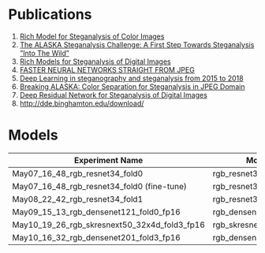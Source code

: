 # Publications

1. [Rich Model for Steganalysis of Color Images](http://www.ws.binghamton.edu/fridrich/Research/color-04.pdf)
2. [The ALASKA Steganalysis Challenge: A First Step Towards Steganalysis ”Into The Wild”](https://hal.archives-ouvertes.fr/hal-02147763/document)
3. [Rich Models for Steganalysis of Digital Images](http://citeseerx.ist.psu.edu/viewdoc/download?doi=10.1.1.441.6997&rep=rep1&type=pdf)
4. [FASTER NEURAL NETWORKS STRAIGHT FROM JPEG](https://openreview.net/pdf?id=S1ry6Y1vG)
5. [Deep Learning in steganography and steganalysis from 2015 to 2018](https://arxiv.org/pdf/1904.01444.pdf)
6. [Breaking ALASKA: Color Separation for Steganalysis in JPEG Domain](http://www.ws.binghamton.edu/fridrich/Research/ALASKA-preprint1.pdf)
7. [Deep Residual Network for Steganalysis of Digital Images](http://www.ws.binghamton.edu/fridrich/Research/SRNet.pdf)
8. http://dde.binghamton.edu/download/

# Models

|Experiment Name                               | Model                  | Fold | bAUC | cAUC | Acc01 |
|----------------------------------------------|------------------------|------|------|------|-------|
| May07_16_48_rgb_resnet34_fold0               | rgb_resnet34           | 0    | 8449 |      | 56.97 |
| May07_16_48_rgb_resnet34_fold0 (fine-tune)   | rgb_resnet34           | 0    | 8451 |      | 56.90 |
| May08_22_42_rgb_resnet34_fold1               | rgb_resnet34           | 1    | 8439 |      | 56.62 |
| May09_15_13_rgb_densenet121_fold0_fp16       | rgb_densenet121        | 0    | 8658 | 8660 | 60.90 |
| May10_19_26_rgb_skresnext50_32x4d_fold3_fp16 | rgb_skresnext50_32x4d  | 3    |      |      |
| May10_16_32_rgb_densenet201_fold3_fp16       | rgb_densenet201        | 3    |

